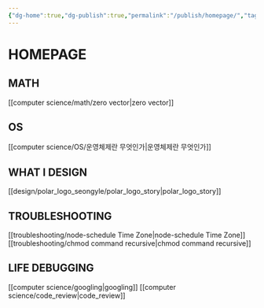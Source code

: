 ```yaml
---
{"dg-home":true,"dg-publish":true,"permalink":"/publish/homepage/","tags":"gardenEntry","dgPassFrontmatter":true}
---
```



# HOMEPAGE

## MATH
[[computer science/math/zero vector|zero vector]]

## OS
[[computer science/OS/운영체제란 무엇인가|운영체제란 무엇인가]]

## WHAT I DESIGN
[[design/polar_logo_seongyle/polar_logo_story|polar_logo_story]]

## TROUBLESHOOTING
[[troubleshooting/node-schedule Time Zone|node-schedule Time Zone]]
[[troubleshooting/chmod command recursive|chmod command recursive]]

## LIFE DEBUGGING
[[computer science/googling|googling]]
[[computer science/code_review|code_review]]